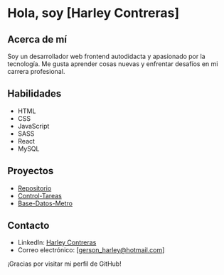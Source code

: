 # Hola, soy [Harley Contreras]

## Acerca de mí
Soy un desarrollador web frontend autodidacta y apasionado por la tecnología. Me gusta aprender cosas nuevas y enfrentar desafíos en mi carrera profesional.

## Habilidades
- HTML
- CSS
- JavaScript
- SASS
- React
- MySQL

## Proyectos
- [Repositorio](https://harleyc0.github.io)
- [Control-Tareas](https://harleyc0.github.io/React-Project_Task/)
- [Base-Datos-Metro](https://github.com/HarleyC0/MySQL-Database-Metro-CDMX)

## Contacto
- LinkedIn: [Harley Contreras](https://www.linkedin.com/in/harley-contreras-81818725b/)
- Correo electrónico: [gerson_harley@hotmail.com]

¡Gracias por visitar mi perfil de GitHub!
